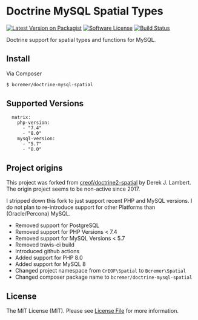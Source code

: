 # Doctrine MySQL Spatial Types

[![Latest Version on Packagist][ico-version]][link-packagist]
[![Software License][ico-license]](LICENSE.md)
[![Build Status][ico-ghactions]][link-ghactions]

Doctrine support for spatial types and functions for MySQL.

## Install

Via Composer

```bash
$ bcremer/doctrine-mysql-spatial
```

## Supported Versions

```
  matrix:
    php-version:
      - "7.4"
      - "8.0"
    mysql-version:
      - "5.7"
      - "8.0"
```

## Project origins

This project was forked from [creof/doctrine2-spatial](https://github.com/creof/doctrine2-spatial) by Derek J. Lambert.
The origin project seems to be non-active since 2017.

I stripped down this fork to just support recent PHP and MySQL versions. I do not plan to re-introduce support for other Platforms than (Oracle/Percona) MySQL.

- Removed support for PostgreSQL
- Removed support for PHP Versions < 7.4
- Removed support for MySQL Versions < 5.7
- Removed travis-ci build
- Introduced github actions
- Added support for PHP 8.0
- Added support for MySQL 8
- Changed project namespace from `CrEOF\Spatial` to `Bcremer\Spatial`
- Changed composer package name to `bcremer/doctrine-mysql-spatial`

## License

The MIT License (MIT). Please see [License File](LICENSE) for more information.

[ico-version]: https://img.shields.io/packagist/v/bcremer/doctrine-mysql-spatial.svg?style=flat-square
[ico-license]: https://img.shields.io/badge/license-MIT-brightgreen.svg?style=flat-square
[link-packagist]: https://packagist.org/packages/bcremer/doctrine-mysql-spatial
[ico-ghactions]: https://github.com/bcremer/doctrine-mysql-spatial/workflows/Continuous%20Integration/badge.svg
[link-ghactions]: https://github.com/bcremer/doctrine-mysql-spatial/actions

